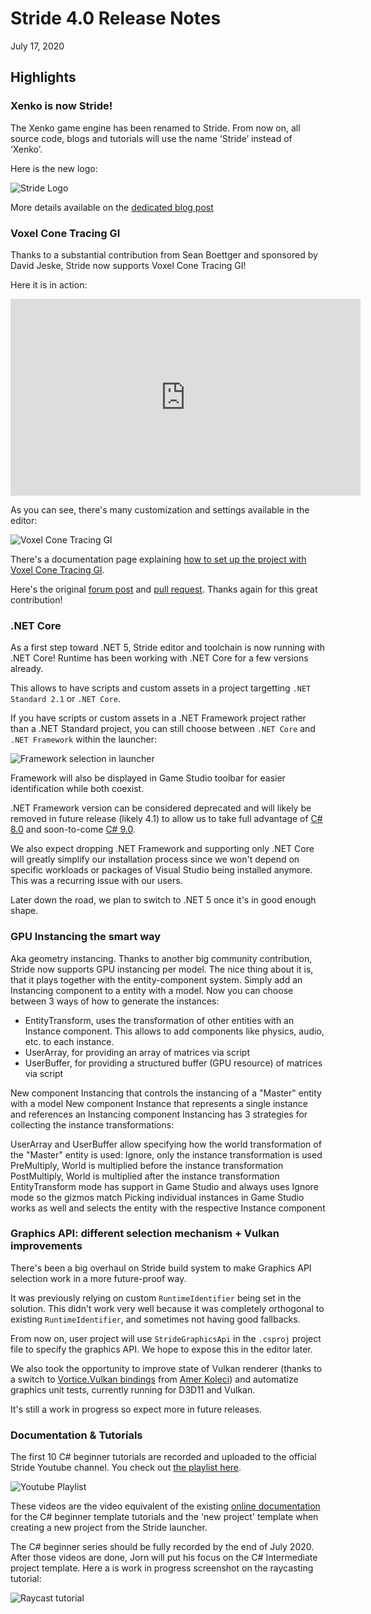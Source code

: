 # Stride 4.0 Release Notes

July 17, 2020

## Highlights

### Xenko is now Stride!

The Xenko game engine has been renamed to Stride. From now on, all source code, blogs and tutorials will use the name ‘Stride’ instead of ‘Xenko’.

Here is the new logo:

![Stride Logo](media/ReleaseNotes-4.0/stride-logo.png)

More details available on the [dedicated blog post](https://stride3d.net/blog/xenko-has-been-renamed-to-stride/)

### Voxel Cone Tracing GI

Thanks to a substantial contribution from Sean Boettger and sponsored by David Jeske, Stride now supports Voxel Cone Tracing GI!

Here it is in action:

<iframe width="560" height="315" src="https://www.youtube.com/embed/AZytf15FRks" frameborder="0" allow="accelerometer; autoplay; encrypted-media; gyroscope; picture-in-picture" allowfullscreen></iframe>

As you can see, there's many customization and settings available in the editor:

![Voxel Cone Tracing GI](media/ReleaseNotes-4.0/voxelgi.jpg)

There's a documentation page explaining [how to set up the project with Voxel Cone Tracing GI](../manual/graphics/lights-and-shadows/voxel-cone-tracing-gi.html).

Here's the original [forum post](https://forums.stride3d.net/t/voxel-gi-implementation/1947) and [pull request](https://github.com/stride3d/stride/pull/583). Thanks again for this great contribution!

### .NET Core

As a first step toward .NET 5, Stride editor and toolchain is now running with .NET Core! Runtime has been working with .NET Core for a few versions already.

This allows to have scripts and custom assets in a project targetting `.NET Standard 2.1` or `.NET Core`.

If you have scripts or custom assets in a .NET Framework project rather than a .NET Standard project, you can still choose between `.NET Core` and `.NET Framework` within the launcher:

![Framework selection in launcher](media/ReleaseNotes-4.0/launcher-netcore.jpg)

Framework will also be displayed in Game Studio toolbar for easier identification while both coexist.

.NET Framework version can be considered deprecated and will likely be removed in future release (likely 4.1) to allow us to take full advantage of [C# 8.0](https://docs.microsoft.com/en-us/dotnet/csharp/whats-new/csharp-8) and soon-to-come [C# 9.0](https://devblogs.microsoft.com/dotnet/welcome-to-c-9-0/).

We also expect dropping .NET Framework and supporting only .NET Core will greatly simplify our installation process since we won't depend on specific workloads or packages of Visual Studio being installed anymore. This was a recurring issue with our users.

Later down the road, we plan to switch to .NET 5 once it's in good enough shape.

### GPU Instancing the smart way

Aka geometry instancing. Thanks to another big community contribution, Stride now supports GPU instancing per model. The nice thing about it is, that it plays together with the entity-component system. Simply add an Instancing component to a entity with a model. Now you can choose between 3 ways of how to generate the instances:

* EntityTransform, uses the transformation of other entities with an Instance component. This allows to add components like physics, audio, etc. to each instance.
* UserArray, for providing an array of matrices via script
* UserBuffer, for providing a structured buffer (GPU resource) of matrices via script

New component Instancing that controls the instancing of a "Master" entity with a model
New component Instance that represents a single instance and references an Instancing component
Instancing has 3 strategies for collecting the instance transformations:

UserArray and UserBuffer allow specifying how the world transformation of the "Master" entity is used:
Ignore, only the instance transformation is used
PreMultiply, World is multiplied before the instance transformation
PostMultiply, World is multiplied after the instance transformation
EntityTransform mode has support in Game Studio and always uses Ignore mode so the gizmos match
Picking individual instances in Game Studio works as well and selects the entity with the respective Instance component

### Graphics API: different selection mechanism + Vulkan improvements

There's been a big overhaul on Stride build system to make Graphics API selection work in a more future-proof way.

It was previously relying on custom `RuntimeIdentifier` being set in the solution. This didn't work very well because it was completely orthogonal to existing `RuntimeIdentifier`, and sometimes not having good fallbacks.

From now on, user project will use `StrideGraphicsApi` in the `.csproj` project file to specify the graphics API. We hope to expose this in the editor later.

We also took the opportunity to improve state of Vulkan renderer (thanks to a switch to [Vortice.Vulkan bindings](https://github.com/amerkoleci/Vortice.Vulkan) from [Amer Koleci](https://github.com/amerkoleci)) and automatize graphics unit tests, currently running for D3D11 and Vulkan. 

It's still a work in progress so expect more in future releases.

### Documentation & Tutorials

The first 10 C# beginner tutorials are recorded and uploaded to the official Stride Youtube channel. You check out [the playlist here](https://www.youtube.com/playlist?list=PLRZx2y7uC8mNySUMfOQf-TLNVnnHkLfPi). 

![Youtube Playlist](media/ReleaseNotes-4.0/doc-playlist.jpg)

These videos are the video equivalent of the existing [online documentation](../tutorials/csharpbeginner/index.html) for the C# beginner template tutorials and the 'new project' template when creating a new project from the Stride launcher.

The C# beginner series should be fully recorded by the end of July 2020. 
After those videos are done, Jorn will put his focus on the C# Intermediate project template. Here a is work in progress screenshot on the raycasting tutorial:

![Raycast tutorial](media/ReleaseNotes-4.0/doc-raycast-tutorial.jpg)
